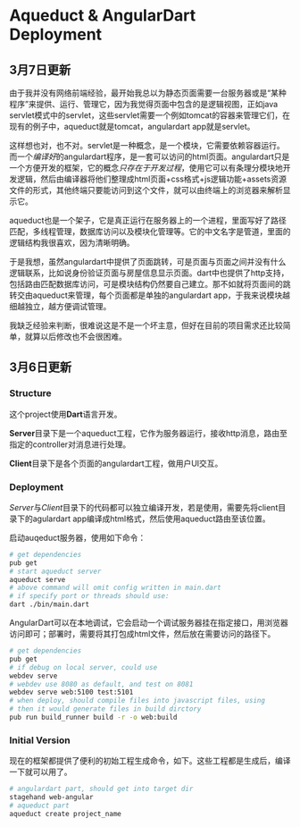 # Aqueduct & AngularDart Deployment

## 3月7日更新

由于我并没有网络前端经验，最开始我总以为静态页面需要一台服务器或是“某种程序”来提供、运行、管理它，因为我觉得页面中包含的是逻辑视图，正如java servlet模式中的servlet，这些servlet需要一个例如tomcat的容器来管理它们，在现有的例子中，aqueduct就是tomcat，angulardart app就是servlet。

这样想也对，也不对。servlet是一种概念，是一个模块，它需要依赖容器运行。而一个*编译好*的angulardart程序，是一套可以访问的html页面。angulardart只是一个方便开发的框架，它的概念*只存在于开发过程*，使用它可以有条理分模块地开发逻辑，然后由编译器将他们整理成html页面+css格式+js逻辑功能+assets资源文件的形式，其他终端只要能访问到这个文件，就可以由终端上的浏览器来解析显示它。

aqueduct也是一个架子，它是真正运行在服务器上的一个进程，里面写好了路径匹配，多线程管理，数据库访问以及模块化管理等。它的中文名字是管道，里面的逻辑结构我很喜欢，因为清晰明确。

于是我想，虽然angulardart中提供了页面跳转，可是页面与页面之间并没有什么逻辑联系，比如说身份验证页面与房屋信息显示页面。dart中也提供了http支持，包括路由匹配数据库访问，可是模块结构仍然要自己建立。那不如就将页面间的跳转交由aqueduct来管理，每个页面都是单独的angulardart app，于我来说模块越细越独立，越方便调试管理。

我缺乏经验来判断，很难说这是不是一个坏主意，但好在目前的项目需求还比较简单，就算以后修改也不会很困难。

## 3月6日更新 

### Structure

这个project使用**Dart**语言开发。

**Server**目录下是一个aqueduct工程，它作为服务器运行，接收http消息，路由至指定的controller对消息进行处理。

**Client**目录下是各个页面的angulardart工程，做用户UI交互。

### Deployment

*Server*与*Client*目录下的代码都可以独立编译开发，若是使用，需要先将client目录下的agulardart app编译成html格式，然后使用aqueduct路由至该位置。

启动auqeduct服务器，使用如下命令：
```bash
# get dependencies
pub get
# start aqueduct server
aqueduct serve
# above command will omit config written in main.dart
# if specify port or threads should use:
dart ./bin/main.dart
```

AngularDart可以在本地调试，它会启动一个调试服务器挂在指定接口，用浏览器访问即可；部署时，需要将其打包成html文件，然后放在需要访问的路径下。
```bash
# get dependencies
pub get
# if debug on local server, could use
webdev serve
# webdev use 8080 as default, and test on 8081
webdev serve web:5100 test:5101
# when deploy, should compile files into javascript files, using
# then it would generate files in build dirctory
pub run build_runner build -r -o web:build
```

### Initial Version

现在的框架都提供了便利的初始工程生成命令，如下。这些工程都是生成后，编译一下就可以用了。
```bash
# angulardart part, should get into target dir
stagehand web-angular
# aqueduct part
aqueduct create project_name
```
